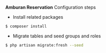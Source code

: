 **Amburan Reservation**
Configuration steps
 - Install related packages
 ```sh
$ composer install
 ```
 -  Migrate tables and seed groups and roles
 ```sh
$ php artisan migrate:fresh --seed
 ```
